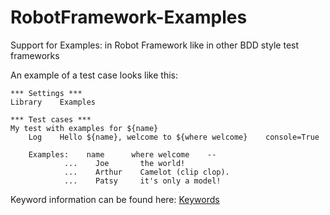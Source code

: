 # RobotFramework-Examples

Support for Examples: in Robot Framework like in other BDD style test frameworks

An example of a test case looks like this:

```
*** Settings ***
Library    Examples

*** Test cases ***
My test with examples for ${name}
    Log    Hello ${name}, welcome to ${where welcome}    console=True
  
    Examples:    name      where welcome    --
            ...    Joe       the world!
            ...    Arthur    Camelot (clip clop).
            ...    Patsy     it's only a model!
```

Keyword information can be found here: [Keywords](https://worldline.github.io/RobotFramework-Examples)
